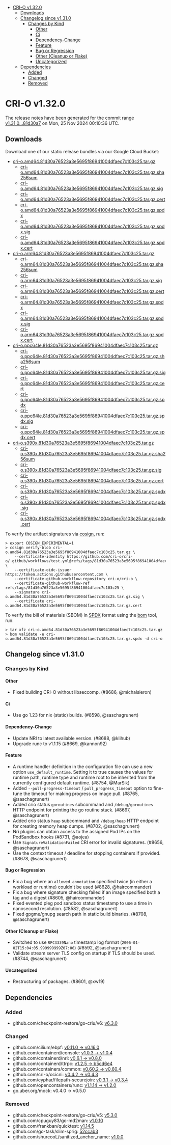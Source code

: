 - [CRI-O v1.32.0](#cri-o-v1320)
  - [Downloads](#downloads)
  - [Changelog since v1.31.0](#changelog-since-v1310)
    - [Changes by Kind](#changes-by-kind)
      - [Other](#other)
      - [Ci](#ci)
      - [Dependency-Change](#dependency-change)
      - [Feature](#feature)
      - [Bug or Regression](#bug-or-regression)
      - [Other (Cleanup or Flake)](#other-cleanup-or-flake)
      - [Uncategorized](#uncategorized)
  - [Dependencies](#dependencies)
    - [Added](#added)
    - [Changed](#changed)
    - [Removed](#removed)

# CRI-O v1.32.0

The release notes have been generated for the commit range
[v1.31.0...81d30a7](https://github.com/cri-o/cri-o/compare/v1.31.0...v1.32.0) on Mon, 25 Nov 2024 00:10:36 UTC.

## Downloads

Download one of our static release bundles via our Google Cloud Bucket:

- [cri-o.amd64.81d30a76523a3e5695f86941004dfaec7c103c25.tar.gz](https://storage.googleapis.com/cri-o/artifacts/cri-o.amd64.81d30a76523a3e5695f86941004dfaec7c103c25.tar.gz)
  - [cri-o.amd64.81d30a76523a3e5695f86941004dfaec7c103c25.tar.gz.sha256sum](https://storage.googleapis.com/cri-o/artifacts/cri-o.amd64.81d30a76523a3e5695f86941004dfaec7c103c25.tar.gz.sha256sum)
  - [cri-o.amd64.81d30a76523a3e5695f86941004dfaec7c103c25.tar.gz.sig](https://storage.googleapis.com/cri-o/artifacts/cri-o.amd64.81d30a76523a3e5695f86941004dfaec7c103c25.tar.gz.sig)
  - [cri-o.amd64.81d30a76523a3e5695f86941004dfaec7c103c25.tar.gz.cert](https://storage.googleapis.com/cri-o/artifacts/cri-o.amd64.81d30a76523a3e5695f86941004dfaec7c103c25.tar.gz.cert)
  - [cri-o.amd64.81d30a76523a3e5695f86941004dfaec7c103c25.tar.gz.spdx](https://storage.googleapis.com/cri-o/artifacts/cri-o.amd64.81d30a76523a3e5695f86941004dfaec7c103c25.tar.gz.spdx)
  - [cri-o.amd64.81d30a76523a3e5695f86941004dfaec7c103c25.tar.gz.spdx.sig](https://storage.googleapis.com/cri-o/artifacts/cri-o.amd64.81d30a76523a3e5695f86941004dfaec7c103c25.tar.gz.spdx.sig)
  - [cri-o.amd64.81d30a76523a3e5695f86941004dfaec7c103c25.tar.gz.spdx.cert](https://storage.googleapis.com/cri-o/artifacts/cri-o.amd64.81d30a76523a3e5695f86941004dfaec7c103c25.tar.gz.spdx.cert)
- [cri-o.arm64.81d30a76523a3e5695f86941004dfaec7c103c25.tar.gz](https://storage.googleapis.com/cri-o/artifacts/cri-o.arm64.81d30a76523a3e5695f86941004dfaec7c103c25.tar.gz)
  - [cri-o.arm64.81d30a76523a3e5695f86941004dfaec7c103c25.tar.gz.sha256sum](https://storage.googleapis.com/cri-o/artifacts/cri-o.arm64.81d30a76523a3e5695f86941004dfaec7c103c25.tar.gz.sha256sum)
  - [cri-o.arm64.81d30a76523a3e5695f86941004dfaec7c103c25.tar.gz.sig](https://storage.googleapis.com/cri-o/artifacts/cri-o.arm64.81d30a76523a3e5695f86941004dfaec7c103c25.tar.gz.sig)
  - [cri-o.arm64.81d30a76523a3e5695f86941004dfaec7c103c25.tar.gz.cert](https://storage.googleapis.com/cri-o/artifacts/cri-o.arm64.81d30a76523a3e5695f86941004dfaec7c103c25.tar.gz.cert)
  - [cri-o.arm64.81d30a76523a3e5695f86941004dfaec7c103c25.tar.gz.spdx](https://storage.googleapis.com/cri-o/artifacts/cri-o.arm64.81d30a76523a3e5695f86941004dfaec7c103c25.tar.gz.spdx)
  - [cri-o.arm64.81d30a76523a3e5695f86941004dfaec7c103c25.tar.gz.spdx.sig](https://storage.googleapis.com/cri-o/artifacts/cri-o.arm64.81d30a76523a3e5695f86941004dfaec7c103c25.tar.gz.spdx.sig)
  - [cri-o.arm64.81d30a76523a3e5695f86941004dfaec7c103c25.tar.gz.spdx.cert](https://storage.googleapis.com/cri-o/artifacts/cri-o.arm64.81d30a76523a3e5695f86941004dfaec7c103c25.tar.gz.spdx.cert)
- [cri-o.ppc64le.81d30a76523a3e5695f86941004dfaec7c103c25.tar.gz](https://storage.googleapis.com/cri-o/artifacts/cri-o.ppc64le.81d30a76523a3e5695f86941004dfaec7c103c25.tar.gz)
  - [cri-o.ppc64le.81d30a76523a3e5695f86941004dfaec7c103c25.tar.gz.sha256sum](https://storage.googleapis.com/cri-o/artifacts/cri-o.ppc64le.81d30a76523a3e5695f86941004dfaec7c103c25.tar.gz.sha256sum)
  - [cri-o.ppc64le.81d30a76523a3e5695f86941004dfaec7c103c25.tar.gz.sig](https://storage.googleapis.com/cri-o/artifacts/cri-o.ppc64le.81d30a76523a3e5695f86941004dfaec7c103c25.tar.gz.sig)
  - [cri-o.ppc64le.81d30a76523a3e5695f86941004dfaec7c103c25.tar.gz.cert](https://storage.googleapis.com/cri-o/artifacts/cri-o.ppc64le.81d30a76523a3e5695f86941004dfaec7c103c25.tar.gz.cert)
  - [cri-o.ppc64le.81d30a76523a3e5695f86941004dfaec7c103c25.tar.gz.spdx](https://storage.googleapis.com/cri-o/artifacts/cri-o.ppc64le.81d30a76523a3e5695f86941004dfaec7c103c25.tar.gz.spdx)
  - [cri-o.ppc64le.81d30a76523a3e5695f86941004dfaec7c103c25.tar.gz.spdx.sig](https://storage.googleapis.com/cri-o/artifacts/cri-o.ppc64le.81d30a76523a3e5695f86941004dfaec7c103c25.tar.gz.spdx.sig)
  - [cri-o.ppc64le.81d30a76523a3e5695f86941004dfaec7c103c25.tar.gz.spdx.cert](https://storage.googleapis.com/cri-o/artifacts/cri-o.ppc64le.81d30a76523a3e5695f86941004dfaec7c103c25.tar.gz.spdx.cert)
- [cri-o.s390x.81d30a76523a3e5695f86941004dfaec7c103c25.tar.gz](https://storage.googleapis.com/cri-o/artifacts/cri-o.s390x.81d30a76523a3e5695f86941004dfaec7c103c25.tar.gz)
  - [cri-o.s390x.81d30a76523a3e5695f86941004dfaec7c103c25.tar.gz.sha256sum](https://storage.googleapis.com/cri-o/artifacts/cri-o.s390x.81d30a76523a3e5695f86941004dfaec7c103c25.tar.gz.sha256sum)
  - [cri-o.s390x.81d30a76523a3e5695f86941004dfaec7c103c25.tar.gz.sig](https://storage.googleapis.com/cri-o/artifacts/cri-o.s390x.81d30a76523a3e5695f86941004dfaec7c103c25.tar.gz.sig)
  - [cri-o.s390x.81d30a76523a3e5695f86941004dfaec7c103c25.tar.gz.cert](https://storage.googleapis.com/cri-o/artifacts/cri-o.s390x.81d30a76523a3e5695f86941004dfaec7c103c25.tar.gz.cert)
  - [cri-o.s390x.81d30a76523a3e5695f86941004dfaec7c103c25.tar.gz.spdx](https://storage.googleapis.com/cri-o/artifacts/cri-o.s390x.81d30a76523a3e5695f86941004dfaec7c103c25.tar.gz.spdx)
  - [cri-o.s390x.81d30a76523a3e5695f86941004dfaec7c103c25.tar.gz.spdx.sig](https://storage.googleapis.com/cri-o/artifacts/cri-o.s390x.81d30a76523a3e5695f86941004dfaec7c103c25.tar.gz.spdx.sig)
  - [cri-o.s390x.81d30a76523a3e5695f86941004dfaec7c103c25.tar.gz.spdx.cert](https://storage.googleapis.com/cri-o/artifacts/cri-o.s390x.81d30a76523a3e5695f86941004dfaec7c103c25.tar.gz.spdx.cert)

To verify the artifact signatures via [cosign](https://github.com/sigstore/cosign), run:

```console
> export COSIGN_EXPERIMENTAL=1
> cosign verify-blob cri-o.amd64.81d30a76523a3e5695f86941004dfaec7c103c25.tar.gz \
    --certificate-identity https://github.com/cri-o/cri-o/.github/workflows/test.yml@refs/tags/81d30a76523a3e5695f86941004dfaec7c103c25 \
    --certificate-oidc-issuer https://token.actions.githubusercontent.com \
    --certificate-github-workflow-repository cri-o/cri-o \
    --certificate-github-workflow-ref refs/tags/81d30a76523a3e5695f86941004dfaec7c103c25 \
    --signature cri-o.amd64.81d30a76523a3e5695f86941004dfaec7c103c25.tar.gz.sig \
    --certificate cri-o.amd64.81d30a76523a3e5695f86941004dfaec7c103c25.tar.gz.cert
```

To verify the bill of materials (SBOM) in [SPDX](https://spdx.org) format using the [bom](https://sigs.k8s.io/bom) tool, run:

```console
> tar xfz cri-o.amd64.81d30a76523a3e5695f86941004dfaec7c103c25.tar.gz
> bom validate -e cri-o.amd64.81d30a76523a3e5695f86941004dfaec7c103c25.tar.gz.spdx -d cri-o
```

## Changelog since v1.31.0

### Changes by Kind

#### Other
 - Fixed building CRI-O without libseccomp. (#8686, @michalsieron)

#### Ci
 - Use go 1.23 for nix (static) builds. (#8598, @saschagrunert)

#### Dependency-Change
 - Update NRI to latest available version. (#8688, @klihub)
 - Upgrade runc to v1.1.15 (#8669, @kannon92)

#### Feature
 - A runtime handler definition in the configuration file can use a new option `use_default_runtime`. Setting it to true causes the values for runtime path, runtime type and runtime root to be inherited from the currently configured default runtime. (#8754, @MarSik)
 - Added `--pull-progress-timeout` / `pull_progress_timeout` option to fine-tune the timeout for making progress on image pull. (#8765, @saschagrunert)
 - Added crio status `goroutines` subcommand and `/debug/goroutines` HTTP endpoint for printing the go routine stack. (#8697, @saschagrunert)
 - Added crio status `heap` subcommand and `/debug/heap` HTTP endpoint for creating memory heap dumps. (#8702, @saschagrunert)
 - Nri plugins can obtain access to the assigned Pod IPs on the PodSandbox hooks (#8731, @aojea)
 - Use `SignatureValidationFailed` CRI error for invalid signatures. (#8656, @saschagrunert)
 - Use the context timeout / deadline for stopping containers if provided. (#8678, @saschagrunert)

#### Bug or Regression
 - Fix a bug where an `allowed_annotation` specified twice (in either a workload or runtime) couldn't be used (#8628, @haircommander)
 - Fix a bug where signature checking failed if an image specified both a tag and a digest (#8605, @haircommander)
 - Fixed evented pleg pod sandbox status timestamp to use a time in nanosecond resolution. (#8582, @saschagrunert)
 - Fixed gpgme/gnupg search path in static build binaries. (#8708, @saschagrunert)

#### Other (Cleanup or Flake)
 - Switched to use `RFC3339Nano` timestamp log format (`2006-01-02T15:04:05.999999999Z07:00`) (#8592, @saschagrunert)
 - Validate stream server TLS config on startup if TLS should be used. (#8744, @saschagrunert)

#### Uncategorized
 - Restructuring of packages. (#8601, @xw19)

## Dependencies

### Added
- github.com/checkpoint-restore/go-criu/v6: [v6.3.0](https://github.com/checkpoint-restore/go-criu/tree/v6.3.0)

### Changed
- github.com/cilium/ebpf: [v0.11.0 → v0.16.0](https://github.com/cilium/ebpf/compare/v0.11.0...v0.16.0)
- github.com/containerd/console: [v1.0.3 → v1.0.4](https://github.com/containerd/console/compare/v1.0.3...v1.0.4)
- github.com/containerd/nri: [v0.6.1 → v0.8.0](https://github.com/containerd/nri/compare/v0.6.1...v0.8.0)
- github.com/containerd/ttrpc: [v1.2.5 → b5cd6e4](https://github.com/containerd/ttrpc/compare/v1.2.5...b5cd6e4)
- github.com/containers/common: [v0.60.2 → v0.60.4](https://github.com/containers/common/compare/v0.60.2...v0.60.4)
- github.com/cri-o/ocicni: [v0.4.2 → v0.4.3](https://github.com/cri-o/ocicni/compare/v0.4.2...v0.4.3)
- github.com/cyphar/filepath-securejoin: [v0.3.1 → v0.3.4](https://github.com/cyphar/filepath-securejoin/compare/v0.3.1...v0.3.4)
- github.com/opencontainers/runc: [v1.1.14 → v1.2.0](https://github.com/opencontainers/runc/compare/v1.1.14...v1.2.0)
- go.uber.org/mock: v0.4.0 → v0.5.0

### Removed
- github.com/checkpoint-restore/go-criu/v5: [v5.3.0](https://github.com/checkpoint-restore/go-criu/tree/v5.3.0)
- github.com/cpuguy83/go-md2man: [v1.0.10](https://github.com/cpuguy83/go-md2man/tree/v1.0.10)
- github.com/frankban/quicktest: [v1.14.5](https://github.com/frankban/quicktest/tree/v1.14.5)
- github.com/go-task/slim-sprig: [52ccab3](https://github.com/go-task/slim-sprig/tree/52ccab3)
- github.com/shurcooL/sanitized_anchor_name: [v1.0.0](https://github.com/shurcooL/sanitized_anchor_name/tree/v1.0.0)
